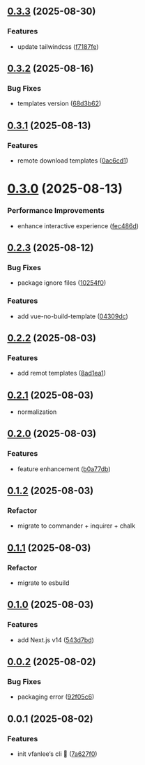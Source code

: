 ## [0.3.3](https://github.com/VfanLee/create-vfan/compare/v0.3.2...v0.3.3) (2025-08-30)


### Features

* update tailwindcss ([f7187fe](https://github.com/VfanLee/create-vfan/commit/f7187fe3cb626f75f406382cebc5e5f7837390a6))



## [0.3.2](https://github.com/VfanLee/create-vfan/compare/v0.3.1...v0.3.2) (2025-08-16)


### Bug Fixes

* templates version ([68d3b62](https://github.com/VfanLee/create-vfan/commit/68d3b62cb14b7d30092792ec2cd80e3bb63b7715))



## [0.3.1](https://github.com/VfanLee/create-vfan/compare/v0.3.0...v0.3.1) (2025-08-13)


### Features

* remote download templates ([0ac6cd1](https://github.com/VfanLee/create-vfan/commit/0ac6cd1d2dd5a53b72fd6a53409b9986031eb602))



# [0.3.0](https://github.com/VfanLee/create-vfan/compare/v0.2.3...v0.3.0) (2025-08-13)


### Performance Improvements

* enhance interactive experience ([fec486d](https://github.com/VfanLee/create-vfan/commit/fec486de011b7be2ea0ca97ea1f38d5da8bc911b))



## [0.2.3](https://github.com/VfanLee/create-vfan/compare/v0.2.2...v0.2.3) (2025-08-12)


### Bug Fixes

* package ignore files ([10254f0](https://github.com/VfanLee/create-vfan/commit/10254f0a371d430b6222094659d4fa347e39ebf4))


### Features

* add vue-no-build-template ([04309dc](https://github.com/VfanLee/create-vfan/commit/04309dc01e4f9b69f78b6a2cb519022d655952a0))



## [0.2.2](https://github.com/VfanLee/create-vfan/compare/v0.2.1...v0.2.2) (2025-08-03)


### Features

* add remot templates ([8ad1ea1](https://github.com/VfanLee/create-vfan/commit/8ad1ea135acf142eba6b3364d3457c2893fc13c7))



## [0.2.1](https://github.com/VfanLee/create-vfan/compare/v0.2.0...v0.2.1) (2025-08-03)

* normalization

## [0.2.0](https://github.com/VfanLee/create-vfan/compare/v0.1.2...v0.2.0) (2025-08-03)


### Features

* feature enhancement ([b0a77db](https://github.com/VfanLee/create-vfan/commit/b0a77db777d3bbea5d9376c7d6f949fe9e187466))



## [0.1.2](https://github.com/VfanLee/create-vfan/compare/v0.1.1...v0.1.2) (2025-08-03)


### Refactor

* migrate to commander + inquirer + chalk



## [0.1.1](https://github.com/VfanLee/create-vfan/compare/v0.1.0...v0.1.1) (2025-08-03)


### Refactor

* migrate to esbuild



## [0.1.0](https://github.com/VfanLee/create-vfan/compare/v0.0.2...v0.1.0) (2025-08-03)



### Features

* add Next.js v14 ([543d7bd](https://github.com/VfanLee/create-vfan/commit/543d7bda89a0988e8fa4180bb253d2f788278869))



## [0.0.2](https://github.com/VfanLee/create-vfan/compare/v0.0.1...v0.0.2) (2025-08-02)


### Bug Fixes

* packaging error ([92f05c6](https://github.com/VfanLee/create-vfan/commit/92f05c6b413174e6fae3e2e02388334516889d22))



## 0.0.1 (2025-08-02)


### Features

* init vfanlee‘s cli 🎉 ([7a627f0](https://github.com/VfanLee/create-vfan/commit/7a627f0c74ff18b7a88823997e5cfb232a0efebd))



